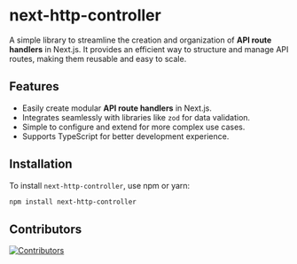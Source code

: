 # next-http-controller

A simple library to streamline the creation and organization of **API route handlers** in Next.js. It provides an efficient way to structure and manage API routes, making them reusable and easy to scale.

## Features

- Easily create modular **API route handlers** in Next.js.
- Integrates seamlessly with libraries like `zod` for data validation.
- Simple to configure and extend for more complex use cases.
- Supports TypeScript for better development experience.

## Installation

To install `next-http-controller`, use npm or yarn:

```bash
npm install next-http-controller
```

## Contributors

<a href="https://github.com/phricardo/next-router-controller/graphs/contributors">
  <img src="https://contributors-img.web.app/image?repo=phricardo/next-router-controller&max=500" alt="Contributors" />
</a>
